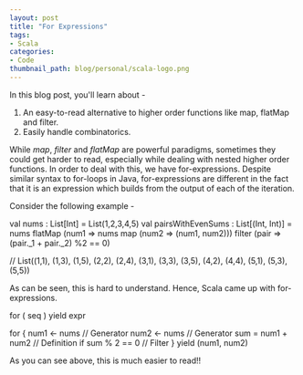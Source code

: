 ```yaml
---
layout: post
title: "For Expressions"
tags:
- Scala
categories:
- Code
thumbnail_path: blog/personal/scala-logo.png
---
```


In this blog post, you'll learn about - 

1. An easy-to-read alternative to higher order functions like map, flatMap and filter.
2. Easily handle combinatorics.

While *map*, *filter* and *flatMap* are powerful paradigms, sometimes they could get harder to read, especially while dealing with nested higher order functions. In order to deal with this, we have for-expressions. Despite similar syntax to for-loops in Java, for-expressions are different in the fact that it is an expression which builds from the output of each of the iteration.

Consider the following example - 

val nums : List[Int] 		= List(1,2,3,4,5)
val pairsWithEvenSums : List[(Int, Int)] = nums flatMap (num1 => nums map (num2 => (num1, num2))) filter (pair => (pair._1 + pair._2) %2 == 0)

// List((1,1), (1,3), (1,5), (2,2), (2,4), (3,1), (3,3), (3,5), (4,2), (4,4), (5,1), (5,3), (5,5))

As can be seen, this is hard to understand. Hence, Scala came up with for-expressions.

for ( seq ) yield expr

for {
	num1 <- nums				// Generator
	num2 <- nums				// Generator
	sum = num1 + num2			// Definition
	if sum % 2 == 0				// Filter
} yield (num1, num2)

As you can see above, this is much easier to read!!

